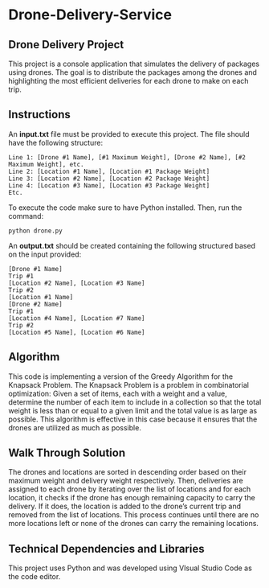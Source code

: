 # Drone-Delivery-Service

## Drone Delivery Project

This project is a console application that simulates the delivery of packages using drones. The goal is to distribute the packages among the drones and highlighting the most efficient deliveries for each drone to make on each trip.

## Instructions
An **input.txt** file must be provided to execute this project. The file should have the following structure:

```
Line 1: [Drone #1 Name], [#1 Maximum Weight], [Drone #2 Name], [#2 Maximum Weight], etc.
Line 2: [Location #1 Name], [Location #1 Package Weight]
Line 3: [Location #2 Name], [Location #2 Package Weight]
Line 4: [Location #3 Name], [Location #3 Package Weight]
Etc.
```

To execute the code make sure to have Python installed. Then, run the command:

```
python drone.py
```

An **output.txt** should be created containing the following structured based on the input provided:

```
[Drone #1 Name]
Trip #1
[Location #2 Name], [Location #3 Name]
Trip #2
[Location #1 Name]
[Drone #2 Name]
Trip #1
[Location #4 Name], [Location #7 Name]
Trip #2
[Location #5 Name], [Location #6 Name]
```

## Algorithm

This code is implementing a version of the Greedy Algorithm for the Knapsack Problem. The Knapsack Problem is a problem in combinatorial optimization: Given a set of items, each with a weight and a value, determine the number of each item to include in a collection so that the total weight is less than or equal to a given limit and the total value is as large as possible. This algorithm is effective in this case because it ensures that the drones are utilized as much as possible.

## Walk Through Solution

The drones and locations are sorted in descending order based on their maximum weight and delivery weight respectively. Then, deliveries are assigned to each drone by iterating over the list of locations and for each location, it checks if the drone has enough remaining capacity to carry the delivery. If it does, the location is added to the drone’s current trip and removed from the list of locations. This process continues until there are no more locations left or none of the drones can carry the remaining locations.

## Technical Dependencies and Libraries

This project uses Python and was developed using VIsual Studio Code as the code editor.


